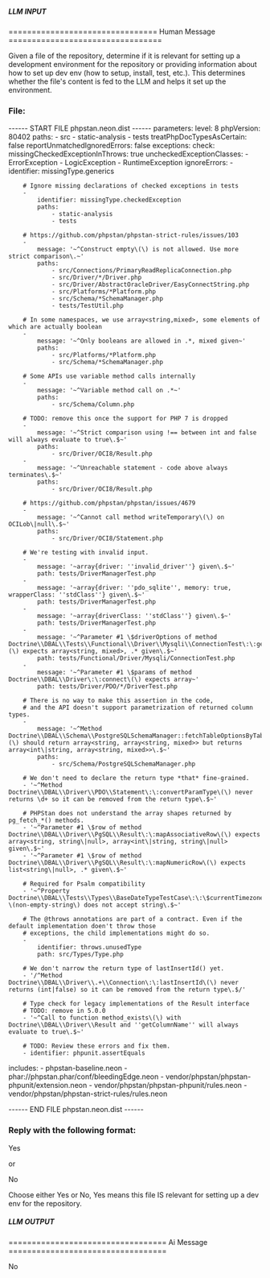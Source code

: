 ##### LLM INPUT #####
================================ Human Message =================================

Given a file of the repository, determine if it is relevant for setting up a development environment for the repository or providing information about how to set up dev env (how to setup, install, test, etc.). This determines whether the file's content is fed to the LLM and helps it set up the environment.

### File:
------ START FILE phpstan.neon.dist ------
parameters:
    level: 8
    phpVersion: 80402
    paths:
        - src
        - static-analysis
        - tests
    treatPhpDocTypesAsCertain: false
    reportUnmatchedIgnoredErrors: false
    exceptions:
        check:
            missingCheckedExceptionInThrows: true
        uncheckedExceptionClasses:
            - ErrorException
            - LogicException
            - RuntimeException
    ignoreErrors:
        - identifier: missingType.generics

        # Ignore missing declarations of checked exceptions in tests
        -
            identifier: missingType.checkedException
            paths:
                - static-analysis
                - tests

        # https://github.com/phpstan/phpstan-strict-rules/issues/103
        -
            message: '~^Construct empty\(\) is not allowed. Use more strict comparison\.~'
            paths:
                - src/Connections/PrimaryReadReplicaConnection.php
                - src/Driver/*/Driver.php
                - src/Driver/AbstractOracleDriver/EasyConnectString.php
                - src/Platforms/*Platform.php
                - src/Schema/*SchemaManager.php
                - tests/TestUtil.php

        # In some namespaces, we use array<string,mixed>, some elements of which are actually boolean
        -
            message: '~^Only booleans are allowed in .*, mixed given~'
            paths:
                - src/Platforms/*Platform.php
                - src/Schema/*SchemaManager.php

        # Some APIs use variable method calls internally
        -
            message: '~^Variable method call on .*~'
            paths:
                - src/Schema/Column.php

        # TODO: remove this once the support for PHP 7 is dropped
        -
            message: '~^Strict comparison using !== between int and false will always evaluate to true\.$~'
            paths:
                - src/Driver/OCI8/Result.php
        -
            message: '~^Unreachable statement - code above always terminates\.$~'
            paths:
                - src/Driver/OCI8/Result.php

        # https://github.com/phpstan/phpstan/issues/4679
        -
            message: '~^Cannot call method writeTemporary\(\) on OCILob\|null\.$~'
            paths:
                - src/Driver/OCI8/Statement.php

        # We're testing with invalid input.
        -
            message: '~array{driver: ''invalid_driver''} given\.$~'
            path: tests/DriverManagerTest.php
        -
            message: '~array{driver: ''pdo_sqlite'', memory: true, wrapperClass: ''stdClass''} given\.$~'
            path: tests/DriverManagerTest.php
        -
            message: '~array{driverClass: ''stdClass''} given\.$~'
            path: tests/DriverManagerTest.php
        -
            message: '~^Parameter #1 \$driverOptions of method Doctrine\\DBAL\\Tests\\Functional\\Driver\\Mysqli\\ConnectionTest\:\:getConnection\(\) expects array<string, mixed>, .* given\.$~'
            path: tests/Functional/Driver/Mysqli/ConnectionTest.php
        -
            message: '~^Parameter #1 \$params of method Doctrine\\DBAL\\Driver\:\:connect\(\) expects array~'
            path: tests/Driver/PDO/*/DriverTest.php

        # There is no way to make this assertion in the code,
        # and the API doesn't support parametrization of returned column types.
        -
            message: '~^Method Doctrine\\DBAL\\Schema\\PostgreSQLSchemaManager::fetchTableOptionsByTable\(\) should return array<string, array<string, mixed>> but returns array<int\|string, array<string, mixed>>\.$~'
            paths:
                - src/Schema/PostgreSQLSchemaManager.php

        # We don't need to declare the return type *that* fine-grained.
        - '~^Method Doctrine\\DBAL\\Driver\\PDO\\Statement\:\:convertParamType\(\) never returns \d+ so it can be removed from the return type\.$~'

        # PHPStan does not understand the array shapes returned by pg_fetch_*() methods.
        - '~^Parameter #1 \$row of method Doctrine\\DBAL\\Driver\\PgSQL\\Result\:\:mapAssociativeRow\(\) expects array<string, string\|null>, array<int\|string, string\|null> given\.$~'
        - '~^Parameter #1 \$row of method Doctrine\\DBAL\\Driver\\PgSQL\\Result\:\:mapNumericRow\(\) expects list<string\|null>, .* given\.$~'

        # Required for Psalm compatibility
        - '~^Property Doctrine\\DBAL\\Tests\\Types\\BaseDateTypeTestCase\:\:\$currentTimezone \(non-empty-string\) does not accept string\.$~'

        # The @throws annotations are part of a contract. Even if the default implementation doen't throw those
        # exceptions, the child implementations might do so.
        -
            identifier: throws.unusedType
            path: src/Types/Type.php

        # We don't narrow the return type of lastInsertId() yet.
        - '/^Method Doctrine\\DBAL\\Driver\\.+\\Connection\:\:lastInsertId\(\) never returns (int|false) so it can be removed from the return type\.$/'

        # Type check for legacy implementations of the Result interface
        # TODO: remove in 5.0.0
        - '~^Call to function method_exists\(\) with Doctrine\\DBAL\\Driver\\Result and ''getColumnName'' will always evaluate to true\.$~'

        # TODO: Review these errors and fix them.
        - identifier: phpunit.assertEquals
includes:
    - phpstan-baseline.neon
    - phar://phpstan.phar/conf/bleedingEdge.neon
    - vendor/phpstan/phpstan-phpunit/extension.neon
    - vendor/phpstan/phpstan-phpunit/rules.neon
    - vendor/phpstan/phpstan-strict-rules/rules.neon

------ END FILE phpstan.neon.dist ------

### Reply with the following format:

<rel>Yes</rel>

or

<rel>No</rel>

Choose either Yes or No, Yes means this file IS relevant for setting up a dev env for the repository.

##### LLM OUTPUT #####
================================== Ai Message ==================================

<rel>No</rel>